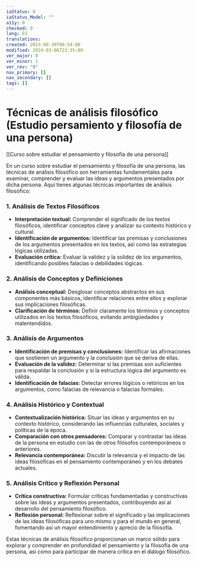 ```yaml
---
iaStatus: 0
iaStatus_Model: ""
a11y: 0
checked: 0
lang: ES
translations: 
created: 2023-08-30T00:54:00
modified: 2024-03-06T23:35:00
ver_major: 0
ver_minor: 1
ver_rev: "0"
nav_primary: []
nav_secondary: []
tags: []
---
```

# Técnicas de análisis filosófico (Estudio persamiento y filosofía de una persona)

[[Curso sobre estudiar el pensamiento y filosofía de una persona]]

En un curso sobre estudiar el pensamiento y filosofía de una persona, las técnicas de análisis filosófico son herramientas fundamentales para examinar, comprender y evaluar las ideas y argumentos presentados por dicha persona. Aquí tienes algunas técnicas importantes de análisis filosófico:

### 1. Análisis de Textos Filosóficos

- **Interpretación textual:** Comprender el significado de los textos filosóficos, identificar conceptos clave y analizar su contexto histórico y cultural.
- **Identificación de argumentos:** Identificar las premisas y conclusiones de los argumentos presentados en los textos, así como las estrategias lógicas utilizadas.
- **Evaluación crítica:** Evaluar la validez y la solidez de los argumentos, identificando posibles falacias o debilidades lógicas.

### 2. Análisis de Conceptos y Definiciones

- **Análisis conceptual:** Desglosar conceptos abstractos en sus componentes más básicos, identificar relaciones entre ellos y explorar sus implicaciones filosóficas.
- **Clarificación de términos:** Definir claramente los términos y conceptos utilizados en los textos filosóficos, evitando ambigüedades y malentendidos.

### 3. Análisis de Argumentos

- **Identificación de premisas y conclusiones:** Identificar las afirmaciones que sostienen un argumento y la conclusión que se deriva de ellas.
- **Evaluación de la validez:** Determinar si las premisas son suficientes para respaldar la conclusión y si la estructura lógica del argumento es válida.
- **Identificación de falacias:** Detectar errores lógicos o retóricos en los argumentos, como falacias de relevancia o falacias formales.

### 4. Análisis Histórico y Contextual

- **Contextualización histórica:** Situar las ideas y argumentos en su contexto histórico, considerando las influencias culturales, sociales y políticas de la época.
- **Comparación con otros pensadores:** Comparar y contrastar las ideas de la persona en estudio con las de otros filósofos contemporáneos o anteriores.
- **Relevancia contemporánea:** Discutir la relevancia y el impacto de las ideas filosóficas en el pensamiento contemporáneo y en los debates actuales.

### 5. Análisis Crítico y Reflexión Personal

- **Crítica constructiva:** Formular críticas fundamentadas y constructivas sobre las ideas y argumentos presentados, contribuyendo así al desarrollo del pensamiento filosófico.
- **Reflexión personal:** Reflexionar sobre el significado y las implicaciones de las ideas filosóficas para uno mismo y para el mundo en general, fomentando así un mayor entendimiento y aprecio de la filosofía.

Estas técnicas de análisis filosófico proporcionan un marco sólido para explorar y comprender en profundidad el pensamiento y la filosofía de una persona, así como para participar de manera crítica en el diálogo filosófico.